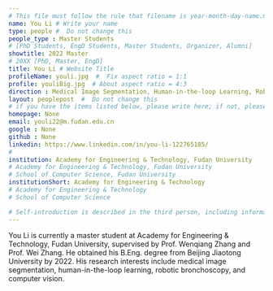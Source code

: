 ```yaml
---
# This file must follow the rule that filename is year-month-day-name.md .
name: You Li # Write your name
type: people #  Do not change this
people_type : Master Students
# [PhD Students, EngD Students, Master Students, Organizer, Alumni]
showtitle: 2022 Master
# 20XX [PhD, Master, EngD]
title: You Li # Website Title
profileName: youli.jpg  #  Fix aspect ratio = 1:1
profile: youliBig.jpg  # About aspect ratio = 4:3
direction : Medical Image Segmentation, Human-in-the-loop Learning, Robotic Bronchoscopy, Computer Vision
layout: peoplepost  #  Do not change this
# if you have the items listed below, please write here; if not, please write None.
homepage: None
email: youli22@m.fudan.edu.cn
google : None
github : None
linkedin: https://www.linkedin.com/in/you-li-122765185/
# 
institution: Academy for Engineering & Technology, Fudan University
# Academy for Engineering & Technology, Fudan University
# School of Computer Science, Fudan University
institutionShort: Academy for Engineering & Technology
# Academy for Engineering & Technology
# School of Computer Science

# Self-introduction is described in the third person, including information such as educational experience(B/M/P), graduation career development 
---
```


You Li is currently a master student at Academy for Engineering & Technology, Fudan University, supervised by Prof. Wenqiang Zhang and Prof. Wei Zhang. He obtained his B.Eng. degree from Beijing Jiaotong University by 2022. His research interests include medical image segmentation, human-in-the-loop learning, robotic bronchoscopy, and computer vision.
